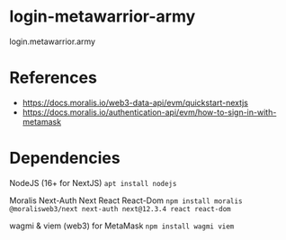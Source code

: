 # login-metawarrior-army
login.metawarrior.army

# References
- https://docs.moralis.io/web3-data-api/evm/quickstart-nextjs
- https://docs.moralis.io/authentication-api/evm/how-to-sign-in-with-metamask

# Dependencies
NodeJS (16+ for NextJS)
`apt install nodejs`

Moralis Next-Auth Next React React-Dom
`npm install moralis @moralisweb3/next next-auth next@12.3.4 react react-dom`

wagmi & viem (web3) for MetaMask
`npm install wagmi viem`

